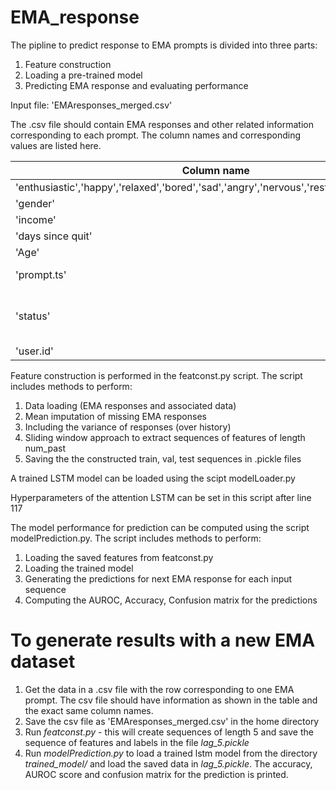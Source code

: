# EMA_response

The pipline to predict response to EMA prompts is divided into three parts:
1. Feature construction 
2. Loading a pre-trained model 
3. Predicting EMA response and evaluating performance 

Input file: 'EMAresponses_merged.csv'

The .csv file should contain EMA responses and other related information corresponding to each prompt. The column names and corresponding values are listed here. 

| Column name  | Acceptable values  |  
|---|---|
| 'enthusiastic','happy','relaxed','bored','sad','angry','nervous','restless','active','urge'  | 1 - 5 (Likert scale) |  
| 'gender'  | 'F','M' |  
| 'income'  | 'low','mid','high','Uknown'  |  
| 'days since quit' | integer value |
| 'Age' | integer value |
| 'prompt.ts'  | Unix timestamp when EMA was prompted  |
| 'status'  | 'MISSED', 'ABANDONED_BY_USER', 'ABANDONED_BY_TIMEOUT', 'COMPLETED'  |
| 'user.id' | integer value |


Feature construction is performed in the featconst.py script. The script includes methods to perform:
1. Data loading (EMA responses and associated data)
2. Mean imputation of missing EMA responses 
3. Including the variance of responses (over history)
4. Sliding window approach to extract sequences of features of length num_past  
5. Saving the the constructed train, val, test sequences in .pickle files 

A trained LSTM model can be loaded using the scipt modelLoader.py 

Hyperparameters of the attention LSTM can be set in this script after line 117  

The model performance for prediction can be computed using the script modelPrediction.py. The script includes methods to perform:

1. Loading the saved features from featconst.py
2. Loading the trained model 
3. Generating the predictions for next EMA response for each input sequence 
4. Computing the AUROC, Accuracy, Confusion matrix for the predictions


# To generate results with a new EMA dataset 

1. Get the data in a .csv file with the row corresponding to one EMA prompt. The csv file should have information as shown in the table and the exact same column names.  
2. Save the csv file as 'EMAresponses_merged.csv' in the home directory 
3. Run _featconst.py_ - this will create sequences of length 5 and save the sequence of features and labels in the file _lag_5.pickle_
4. Run _modelPrediction.py_ to load a trained lstm model from the directory _trained_model/_ and load the saved data in _lag_5.pickle_.  The accuracy, AUROC score and confusion matrix for the prediction is printed. 









